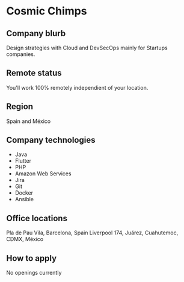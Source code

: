 # Cosmic Chimps

## Company blurb

Design strategies with Cloud and DevSecOps mainly for Startups companies.

## Remote status

You'll work 100% remotely independient of your location.

## Region

Spain and México

## Company technologies

- Java
- Flutter
- PHP
- Amazon Web Services
- Jira
- Git
- Docker
- Ansible

## Office locations

Pla de Pau Vila, Barcelona, Spain
Liverpool 174, Juárez, Cuahutemoc, CDMX, México

## How to apply

No openings currently
